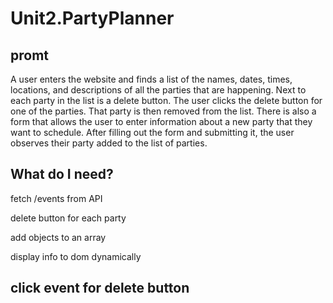 # Unit2.PartyPlanner

## promt

A user enters the website and finds a list of the names, dates, times, locations, and descriptions of all the parties that are happening.
Next to each party in the list is a delete button. The user clicks the delete button for one of the parties. That party is then removed from the list.
There is also a form that allows the user to enter information about a new party that they want to schedule. After filling out the form and submitting it, the user observes their party added to the list of parties.

## What do I need?

fetch /events from API

delete button for each party

add objects to an array

display info to dom dynamically

click event for delete button
----------------------------------------


